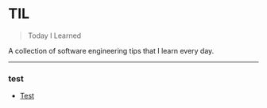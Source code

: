 # TIL

> Today I Learned


A collection of software engineering tips that I learn every day.

---

### test

- [Test](test/test.md)

